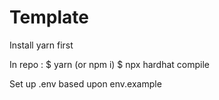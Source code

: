 # Template 

Install yarn first 

In repo : 
$ yarn (or npm i)
$ npx hardhat compile

Set up .env based upon env.example